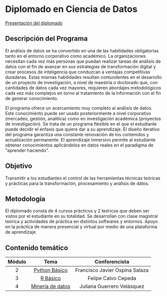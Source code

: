 # Diplomado en Ciencia de Datos

[Presentación del diplomado](https://github.com/gtzambranop/UN_2020_2/blob/develop/DCD/diplomado_en_ciencia_de_datos.pdf)

## Descripción del Programa

El análisis de datos se ha convertido en una de las habilidades obligatorias tanto
en el entorno corporativo como académico. La organizaciones necesitan cada vez más
personas que puedan realizar tareas de análisis de datos con el fin de avanzar en
sus estrategias de transformación digital y crear procesos de inteligencia que
conduzcan a ventajas competitivas duraderas. Estas mismas habilidades resultan
contundentes en el desarrollo de un proyecto de investigación, a nivel de maestría
o doctorado que, con cantidades de datos cada vez mayores, requieren abordajes
metodológicos cada vez más complejos en torno al tratamiento de la información con
el fin de generar conocimiento.

El programa ofrece un acercamiento muy completo al análisis de datos. Este
conocimiento puede ser usado posteriormente a nivel corporativo (mercadeo,
gestión, analítica) como en investigación académica (proyectos de investigación).
Se trata de un programa flexible en el que el estudiante puede decidir el énfasis
que quiere dar a su aprendizaje.
El diseño iterativo del programa garantiza una constante renovación de los
contenidos y actualización permanente. El aprendizaje inmersivo permite al
estudiante obtener conocimientos aplicándolos en datos reales en el paradigma de
"aprender haciendo".

## Objetivo

Transmitir a los estudiantes el control de las herramientas técnicas teóricas y
prácticas para la transformación, procesamiento y análisis de datos.

## Metodología

El diplomado consta de 4 cursos prácticos y 2 teóricos que deben ser vistos por el
estudiante en su totalidad. Se desarrollan con clase magistral teórica y
actividades de práctica en distintos softwares y entornos. Apoyo en la práctica de
manera presencial y virtual por medio de una plataforma de aprendizaje.

## Contenido temático

| Módulo	|	Tema	|	Conferencista	|
|	:--:	|	:--:	|	:--:	|
|	2	|	[Python Básico](module_2/basic_python.md)	|	Francisco Javier Ospina Salaza	|
|	3	|	[R Básico](module_3/basic_r.md)	|	Felipe Calvo Cepeda	|
| 4	|	[Minería de datos](module_4/data_mining.md)	|	Juliana Guerrero Velásquez	|
